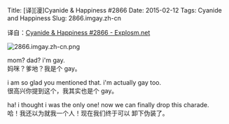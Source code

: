 Title: [译][漫]Cyanide & Happiness #2866
Date: 2015-02-12
Tags: Cyanide and Happiness
Slug: 2866.imgay.zh-cn

译自：[Cyanide & Happiness #2866 - Explosm.net](http://explosm.net/comics/2866/)


![2866.imgay.zh-cn.png](/static/images/comics/2866.imgay.zh-cn.png)



mom? dad? i'm gay.      
妈咪？爹地？我是个 gay。

i am so glad you mentioned that.
i'm actually gay too.       
很高兴你提到这个，我其实也是个 gay。

ha! i thought i was the only one!
now we can finally drop this charade.     
哈！我还以为就我一个人！现在我们终于可以
卸下伪装了。  